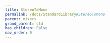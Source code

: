 ```yaml
---
title: StereoToMono
permalink: /docs/StandardLibrary#StereoToMono
parent: mixers
grand_parent: std
has_children: False
nav_order: 0
---
```

